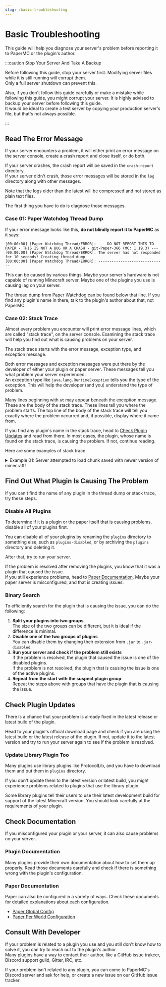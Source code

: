 ```yaml
---
slug: /basic-troubleshooting
---
```


# Basic Troubleshooting

This guide will help you diagnose your server's problem before reporting it to PaperMC or the plugin's author.

:::caution Stop Your Server And Take A Backup

Before following this guide, stop your server first. Modifying server files while it is still running will corrupt them.  
Only a full server shutdown can prevent this.

Also, if you don't follow this guide carefully or make a mistake while following this guide, you might corrupt your server. It is highly advised to backup your server before following this guide.  
It would be ideal to create a test server by copying your production server's file, but that's not always possible.

:::

## Read The Error Message

If your server encounters a problem, it will either print an error message on the server console, create a crash report and close itself, or do both.

If your server crashes, the crash report will be saved in the `crash-report` directory.  
If your server didn't crash, those error messages will be stored in the `log` directory along with other messages.

Note that the logs older than the latest will be compressed and not stored as plain text files.

The first thing you have to do is diagnose those messages.

### Case 01: Paper Watchdog Thread Dump

If your error message looks like this, **do not blindly report it to PaperMC** as it says:

```plaintext
[00:00:00] [Paper Watchdog Thread/ERROR]: --- DO NOT REPORT THIS TO PAPER - THIS IS NOT A BUG OR A CRASH - git-Paper-366 (MC: 1.19.3) ---
[00:00:00] [Paper Watchdog Thread/ERROR]: The server has not responded for 10 seconds! Creating thread dump
[00:00:00] [Paper Watchdog Thread/ERROR]: ------------------------------
```

This can be caused by various things. Maybe your server's hardware is not capable of running Minecraft server. Maybe one of the plugins you use is causing lag on your server.

The thread dump from Paper Watchdog can be found below that line. If you find any plugin's name in there, talk to the plugin's author about that, not PaperMC.

### Case 02: Stack Trace

Almost every problem you encounter will print error message lines, which are called "stack trace", on the server console. Examining the stack trace will help you find out what is causing problems on your server.

The stack trace starts with the error message, exception type, and exception message.

Both error messages and exception messages were put there by the developer of either your plugin or paper server. These messages tell you what problem your server experienced.  
An exception type like `java.lang.RuntimeException` tells you the type of the exception. This will help the developer (and you) understand the type of problem.

Many lines beginning with `at` may appear beneath the exception message. These are the body of the stack trace. These lines tell you where the problem starts. The top line of the body of the stack trace will tell you exactly where the problem occurred and, if possible, display where it came from.

If you find any plugin's name in the stack trace, head to [Check Plugin Updates](#check-plugin-updates) and read from there. In most cases, the plugin, whose name is found on the stack trace, is causing the problem. If not, continue reading.

Here are some examples of stack trace.

<details>
  <summary>Example 01: Server attempted to load chunk saved with newer version of minecraft!</summary>

```plaintext
[00:00:00 WARN]: java.lang.RuntimeException: Server attempted to load chunk saved with newer version of minecraft! 3218 > 3120
```

You tried to load the world generated with a higher version of Minecraft. You cannot do this.  
If you don't have any backup of your world before the chunk version update, you must use your updated world with a higher version of Minecraft.

</details>

<!-- Another examples -->

## Find Out What Plugin Is Causing The Problem

If you can't find the name of any plugin in the thread dump or stack trace, try these steps.

### Disable All Plugins

To determine if it is a plugin or the paper itself that is causing problems, disable all of your plugins first.

You can disable all of your plugins by renaming the `plugins` directory to something else, such as `plugins-disabled`, or by archiving the `plugins` directory and deleting it.

After that, try to run your server.

If the problem is resolved after removing the plugins, you know that it was a plugin that caused the issue.  
If you still experience problems, head to [Paper Documentation](#paper-documentation). Maybe your paper server is misconfigured, and that is creating issues.

### Binary Search

To efficiently search for the plugin that is causing the issue, you can do the following:

1. **Split your plugins into two groups**  
   The size of the two groups can be different, but it is ideal if the difference is minimal.
2. **Disable one of the two groups of plugins**  
   You can disable them by changing their extension from `.jar` to `.jar-disabled`.
3. **Run your server and check if the problem still exists**  
   If the problem is resolved, the plugin that caused the issue is one of the disabled plugins.  
   If the problem is not resolved, the plugin that is causing the issue is one of the active plugins.
4. **Repeat from the start with the suspect plugin group**  
   Repeat the steps above with groups that have the plugin that is causing the issue.

## Check Plugin Updates

There is a chance that your problem is already fixed in the latest release or latest build of the plugin.

Head to your plugin's official download page and check if you are using the latest build or the latest release of the plugin. If not, update it to the latest version and try to run your server again to see if the problem is resolved.

### Update Library Plugin Too

Many plugins use library plugins like ProtocolLib, and you have to download them and put them in `plugins` directory.

If you don't update them to the latest version or latest build, you might experience problems related to plugins that use the library plugin.

Some library plugins tell their users to use their latest development build for support of the latest Minecraft version. You should look carefully at the requirements of your plugin.

## Check Documentation

If you misconfigured your plugin or your server, it can also cause problems on your server.

### Plugin Documentation

Many plugins provide their own documentation about how to set them up properly. Read those documents carefully and check if there is something wrong with the plugin's configuration.

### Paper Documentation

Paper can also be configured in a variety of ways. Check these documents for detailed explanations about each configuration.

* [Paper Global Config](../reference/global-configuration.md)
* [Paper Per World Configuration](../reference/world-configuration.md)

## Consult With Developer

If your problem is related to a plugin you use and you still don't know how to solve it, you can try to reach out to the plugin's author.  
Many plugins have a way to contact their author, like a GitHub issue trakcer, Discord support guild, Gitter, IRC, etc.  

If your problem isn't related to any plugin, you can come to PaperMC's Discord server and ask for help, or create a new issue on our GitHub issue tracker.
